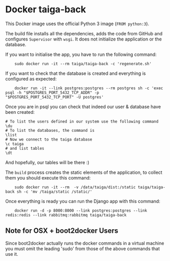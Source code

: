 Docker taiga-back
=================


This Docker image uses the official Python 3 image (`FROM python:3`).

The build file installs all the dependencies, adds the code from GitHub and configures `Supervisor` with `wsgi`. It does not initialize the application or the database.

If you want to initialise the app, you have to run the following command:

        sudo docker run -it --rm taiga/taiga-back -c 'regenerate.sh'

If you want to check that the database is created and everything is configured as expected:

        docker run -it --link postgres:postgres --rm postgres sh -c 'exec psql -h "$POSTGRES_PORT_5432_TCP_ADDR" -p "$POSTGRES_PORT_5432_TCP_PORT" -U postgres'

Once you are in psql you can check that indeed our user & database have been created:

    # To list the users defined in our system use the following command
    \du
    # To list the databases, the command is
    \list
    # Now we connect to the taiga database
    \c taiga
    # and list tables
    \dt

And hopefully, our tables will be there :)

The `build` process creates the static elements of the application, to collect them you should execute this command:

        sudo docker run -it --rm  -v /data/taiga/dist:/static taiga/taiga-back sh -c 'mv /taiga/static /static/'


Once everything is ready you can run the Django app with this command:

        docker run -d -p 8000:8000 --link postgres:postgres --link redis:redis --link rabbitmq:rabbitmq taiga/taiga-back


Note for OSX + boot2docker Users
--------------------------------

Since boot2docker actually runs the docker commands in a virtual machine you must omit the leading 'sudo' from those of the above commands that use it.
